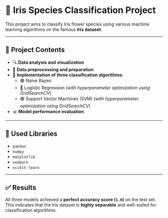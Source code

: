 # 🌸 Iris Species Classification Project

This project aims to classify Iris flower species using various machine learning algorithms on the famous **Iris dataset**.

---

## 📌 Project Contents

- 🔍 **Data analysis and visualization**
- 🧹 **Data preprocessing and preparation**
- 🤖 **Implementation of three classification algorithms:**
  - 🟢 Naive Bayes
  - 🔵 Logistic Regression (*with hyperparameter optimization using GridSearchCV*)
  - 🟣 Support Vector Machines (SVM) (*with hyperparameter optimization using GridSearchCV*)
- 📊 **Model performance evaluation**

---

## 🧰 Used Libraries

- `pandas`
- `numpy`
- `matplotlib`
- `seaborn`
- `scikit-learn`

---

## ✅ Results

All three models achieved a **perfect accuracy score (`1.0`)** on the test set.  
This indicates that the Iris dataset is **highly separable** and well-suited for classification algorithms.

